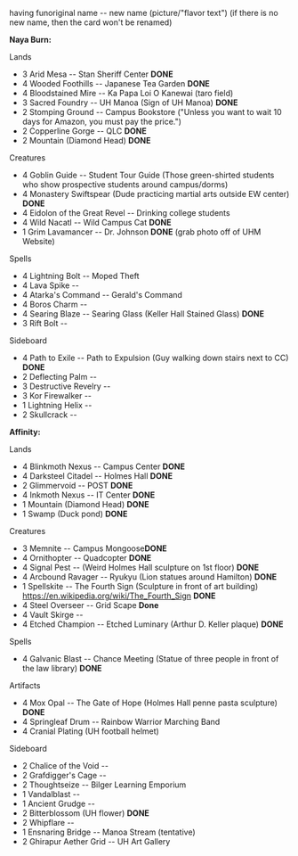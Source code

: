 having funoriginal name -- new name (picture/"flavor text") (if there is no new name, then the card won't be renamed)

**Naya Burn:**

Lands
- 3 Arid Mesa -- Stan Sheriff Center **DONE**
- 4 Wooded Foothills -- Japanese Tea Garden **DONE**
- 4 Bloodstained Mire -- Ka Papa Loi O Kanewai (taro field)
- 3 Sacred Foundry -- UH Manoa (Sign of UH Manoa) **DONE**
- 2 Stomping Ground -- Campus Bookstore ("Unless you want to wait 10 days for Amazon, you must pay the price.")
- 2 Copperline Gorge -- QLC **DONE**
- 2 Mountain (Diamond Head) **DONE**

Creatures
- 4 Goblin Guide -- Student Tour Guide (Those green-shirted students who show prospective students around campus/dorms)
- 4 Monastery Swiftspear (Dude practicing martial arts outside EW center) **DONE**
- 4 Eidolon of the Great Revel -- Drinking college students
- 4 Wild Nacatl -- Wild Campus Cat **DONE**
- 1 Grim Lavamancer -- Dr. Johnson **DONE** (grab photo off of UHM Website)

Spells
- 4 Lightning Bolt -- Moped Theft
- 4 Lava Spike -- 
- 4 Atarka's Command -- Gerald's Command
- 4 Boros Charm -- 
- 4 Searing Blaze -- Searing Glass (Keller Hall Stained Glass) **DONE**
- 3 Rift Bolt -- 

Sideboard
- 4 Path to Exile -- Path to Expulsion (Guy walking down stairs next to CC) **DONE**
- 2 Deflecting Palm -- 
- 3 Destructive Revelry -- 
- 3 Kor Firewalker -- 
- 1 Lightning Helix -- 
- 2 Skullcrack -- 

**Affinity:**

Lands
- 4 Blinkmoth Nexus -- Campus Center **DONE**
- 4 Darksteel Citadel -- Holmes Hall **DONE**
- 2 Glimmervoid -- POST **DONE**
- 4 Inkmoth Nexus -- IT Center **DONE**
- 1 Mountain (Diamond Head) **DONE**
- 1 Swamp (Duck pond) **DONE**

Creatures
- 3 Memnite -- Campus Mongoose**DONE**
- 4 Ornithopter -- Quadcopter **DONE**
- 4 Signal Pest -- (Weird Holmes Hall sculpture on 1st floor) **DONE**
- 4 Arcbound Ravager -- Ryukyu  (Lion statues around Hamilton) **DONE**
- 1 Spellskite -- The Fourth Sign (Sculpture in front of art building) https://en.wikipedia.org/wiki/The_Fourth_Sign **DONE**
- 4 Steel Overseer -- Grid Scape **Done**
- 4 Vault Skirge -- 
- 4 Etched Champion -- Etched Luminary (Arthur D. Keller plaque) **DONE** 

Spells
- 4 Galvanic Blast -- Chance Meeting (Statue of three people in front of the law library) **DONE**

Artifacts
- 4 Mox Opal -- The Gate of Hope (Holmes Hall penne pasta sculpture) **DONE**
- 4 Springleaf Drum -- Rainbow Warrior Marching Band
- 4 Cranial Plating (UH football helmet)

Sideboard
- 2 Chalice of the Void -- 
- 2 Grafdigger's Cage -- 
- 2 Thoughtseize -- Bilger Learning Emporium
- 1 Vandalblast -- 
- 1 Ancient Grudge -- 
- 2 Bitterblossom (UH flower) **DONE**
- 2 Whipflare -- 
- 1 Ensnaring Bridge -- Manoa Stream (tentative)
- 2 Ghirapur Aether Grid -- UH Art Gallery
